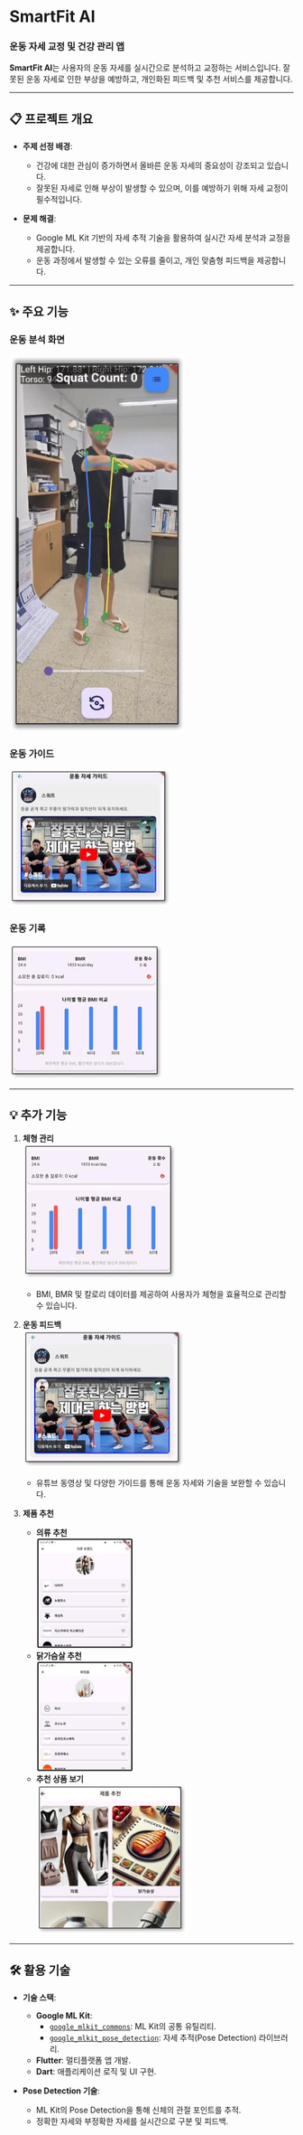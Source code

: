# **SmartFit AI**

### **운동 자세 교정 및 건강 관리 앱**

**SmartFit AI**는 사용자의 운동 자세를 실시간으로 분석하고 교정하는 서비스입니다. 잘못된 운동 자세로 인한 부상을 예방하고, 개인화된 피드백 및 추천 서비스를 제공합니다.

---

## **📋 프로젝트 개요**

- **주제 선정 배경**:
  - 건강에 대한 관심이 증가하면서 올바른 운동 자세의 중요성이 강조되고 있습니다.
  - 잘못된 자세로 인해 부상이 발생할 수 있으며, 이를 예방하기 위해 자세 교정이 필수적입니다.

- **문제 해결**:
  - Google ML Kit 기반의 자세 추적 기술을 활용하여 실시간 자세 분석과 교정을 제공합니다.
  - 운동 과정에서 발생할 수 있는 오류를 줄이고, 개인 맞춤형 피드백을 제공합니다.

---

## **✨ 주요 기능**

### **운동 분석 화면**
![운동 분석 화면](./images/exercise.jpg)

### **운동 가이드**
![운동 가이드](./images/guide.jpg)

### **운동 기록**
![운동 기록 화면](./images/BMI.jpg)

---

## **💡 추가 기능**

1. **체형 관리**  
   ![체형 관리](./images/BMI.jpg)  
   - BMI, BMR 및 칼로리 데이터를 제공하여 사용자가 체형을 효율적으로 관리할 수 있습니다.

2. **운동 피드백**  
   ![운동 피드백](./images/guide.jpg)  
   - 유튜브 동영상 및 다양한 가이드를 통해 운동 자세와 기술을 보완할 수 있습니다.

3. **제품 추천**  
   - **의류 추천**  
     ![의류 추천](./images/clothes.jpg)  
   - **닭가슴살 추천**  
     ![닭가슴살 추천](./images/chicken.jpg)  
   - **추천 상품 보기**  
     ![추천 상품 보기](./images/product.jpg)

---

## **🛠️ 활용 기술**

- **기술 스택**:
  - **Google ML Kit**:
    - [`google_mlkit_commons`](https://pub.dev/packages/google_mlkit_commons): ML Kit의 공통 유틸리티.
    - [`google_mlkit_pose_detection`](https://pub.dev/packages/google_mlkit_pose_detection): 자세 추적(Pose Detection) 라이브러리.
  - **Flutter**: 멀티플랫폼 앱 개발.
  - **Dart**: 애플리케이션 로직 및 UI 구현.
    
- **Pose Detection 기술**:
  - ML Kit의 Pose Detection을 통해 신체의 관절 포인트를 추적.
  - 정확한 자세와 부정확한 자세를 실시간으로 구분 및 피드백.


